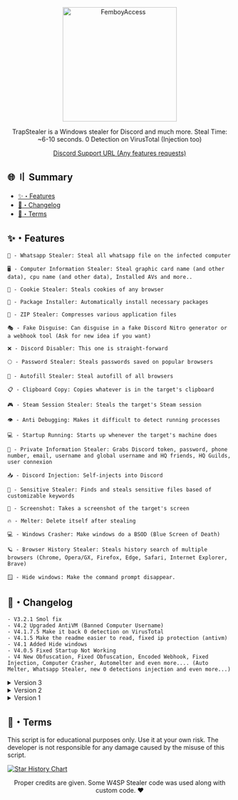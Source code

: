 <p align="center">
  <a href="https://github.com/TheCuteOwl/TrapStealer"><img src="https://media.discordapp.net/attachments/846529693884874772/1154814707039998002/trapstealer.png" alt="FemboyAccess" width="256" /></a> 
</p>

<p align="center">
  TrapStealer is a Windows stealer for Discord and much more. Steal Time: ~6-10 seconds. 0 Detection on VirusTotal (Injection too)
</p>

<p align="center">
  <a href="https://discord.gg/SKGjXfmFga" target="_blank">Discord Support URL (Any features requests)</a>
</p>


## 🌐 〢 Summary

- [✨・Features](#features)
- [📝・Changelog](#changelog)
- [💼・Terms](#terms)

## <a id="features"></a>✨・Features
```
🤔 - Whatsapp Stealer: Steal all whatsapp file on the infected computer

🖥️ - Computer Information Stealer: Steal graphic card name (and other data), cpu name (and other data), Installed AVs and more..

🍪 - Cookie Stealer: Steals cookies of any browser

🤖 - Package Installer: Automatically install necessary packages

📁 - ZIP Stealer: Compresses various application files

🎭 - Fake Disguise: Can disguise in a fake Discord Nitro generator or a webhook tool (Ask for new idea if you want)

❌ - Discord Disabler: This one is straight-forward

🌕 - Password Stealer: Steals passwords saved on popular browsers

📝 - Autofill Stealer: Steal autofill of all browsers

📋 - Clipboard Copy: Copies whatever is in the target's clipboard

🎮 - Steam Session Stealer: Steals the target's Steam session

👁️ - Anti Debugging: Makes it difficult to detect running processes

💻 - Startup Running: Starts up whenever the target's machine does

👥 - Private Information Stealer: Grabs Discord token, password, phone number, email, username and global username and HQ friends, HQ Guilds, user connexion

📥 - Discord Injection: Self-injects into Discord

📂 - Sensitive Stealer: Finds and steals sensitive files based of customizable keywords

📸 - Screenshot: Takes a screenshot of the target's screen

🔥 - Melter: Delete itself after stealing

💻 - Windows Crasher: Make windows do a BSOD (Blue Screen of Death)

🪐 - Browser History Stealer: Steals history search of multiple browsers (Chrome, Opera/GX, Firefox, Edge, Safari, Internet Explorer, Brave)

🪟 - Hide windows: Make the command prompt disappear.
```

## <a id="changelog"></a>📝・Changelog


```
- V3.2.1 Smol fix
- V4.2 Upgraded AntiVM (Banned Computer Username)
- V4.1.7.5 Make it back 0 detection on VirusTotal
- V4.1.5 Make the readme easier to read, fixed ip protection (antivm)
- V4.1 Added Hide windows
- V4.0.5 Fixed Startup Not Working
- V4 New Obfuscation, Fixed Obfuscation, Encoded Webhook, Fixed Injection, Computer Crasher, Automelter and even more.... (Auto Melter, Whatsapp Stealer, new 0 detections injection and even more...)
```

<details>
  <summary>Version 3</summary>
  
```plaintext
- V3.9.6 Fixed injection that never worked actually now it is
- V3.9.5 Added obfuscation, changed the cookie format, fixed some bugs, SEARCHING NEW IDEAS FOR V4
- V3.9 Fixed some error, added autofill stealer and some other stuff
- V3.8.5 Added Guild stealer and some fixes
- V3.8.1 Removed and added some stuff
- V3.8 Antivirus stealer (get all installed AVs) Builder with exe and new obfuscator.py and added Brave to the history stealer
- V3.7.5 Added antivirus stealer 
- V3.7.3.1 Removed useless print
- V3.7.3 Fixed Screenshot
- V3.7 Make it steal in under 2 seconds
- V3.6.6 Fixed Cookie Stealer
- V3.6.5 Added a new obfuscator (Not "Skidded") Bad but well no deobfuscator yet ^^, i will make it stronger if needed
- V3.6 Fixed GPU, Fixed some bug removed useless import
- V3.5.6 Fixed history stealer (Added some except) and removed an useless import
- V3.5.5 Steal Global Username from discord and bio
- V3.5.1 Fixed GPU stealing 
- V3.5 Make it 0 detection back, fixed cookie counting and fixed injection and disabling discord adding it to threads
- V3.4 Added Browser History Stealer
- V3.3 Fixed obfuscator + builder
- V3.2.5 Removed unworking camera stealer
- V3.2 Fixed Password + Cookie stealer, fixed obfuscation
- V3.1 Fixed wrong input in Builder, and fixed stealer thread so it takes everything
- V3.0.1 Added some file stealer keyword and path
- V3 Go back at 0 detection and added cookies stealer
  ```
</details>


<details>
  <summary>Version 2</summary>

```plaintext
- V2.9 Remove most of the detected keyword by Polonium
- V2.8 Remove some detection by Polonium and fixed package installer
- V2.7 Added Zip Stealer
- V2.6 Added the builder + obfuscator to get FUD (You don't need it but you can use it)
- V2.5.6 Removed some detection by Polonium
- V2.5.5 Added Screenshot back because not buggy anymore 
- V2.5 Removed Screenshot because buggy, fixed file stealer
- v2.4 Even Faster and it will steal everything while Webhook or Fake Generator tools is running 
- v2.3 Make it 2x faster
- V2.2 Make it even more faster (0.5 too)
- V2.1 Make it a little bit faster (by 0.5s)
- V2.0 Just make it a little smaller

```
</details>

<details>
  <summary>Version 1</summary>
  
```plaintext
- V1.9.5 0 Virustotal Detection without any obfuscator (already in 1.9) update
- V1.9. Fixed password stealer
- V1.8. Now only 1 AV detects it on VirusTotal (Before it was 10)
- V1.7. Make Discord not work anymore
- V1.6. Added Camera Stealer + Make injection toggleable
- V1.5. Better file stealer.
- V1.4. Chrome Password and more Stealer.
- V1.3. Clipboard Stealer.
- V1.2. Added Anti Debug.
- V1.1. Fixed Startup glitch and made it a little bit better.
- V1. Added Startup, Grabs, Injection, Fake Error, Screenshot.
```
</details>



## <a id="terms"></a>💼・Terms
This script is for educational purposes only. Use it at your own risk. The developer is not responsible for any damage caused by the misuse of this script.

[![Star History Chart](https://api.star-history.com/svg?repos=TheCuteOwl/Trap-Stealer&type=Date)](https://star-history.com/#TheCuteOwl/Trap-Stealer&Date)
<p align="center">
  Proper credits are given. Some W4SP Stealer code was used along with custom code. ❤
</p>
